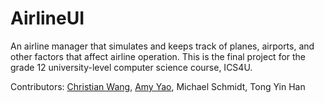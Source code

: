 # AirlineUI
An airline manager that simulates and keeps track of planes, airports, and other factors that affect airline operation. 
This is the final project for the grade 12 university-level computer science course, ICS4U. 

Contributors: [Christian Wang](https://github.com/Christian1m), [Amy Yao](https://github.com/Qumack), Michael Schmidt, Tong Yin Han
